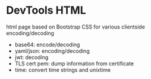 # DevTools HTML

html page based on Bootstrap CSS for various clientside encoding/decoding


* base64: encode/decoding
* yaml/json: encoding/decoding
* jwt: decoding
* TLS cert pem: dump information from certificate
* time: convert time strings and unixtime 

